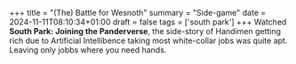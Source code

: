 +++
title = "(The) Battle for Wesnoth"
summary = "Side-game"
date = 2024-11-11T08:10:34+01:00
draft = false
tags = ['south park']
+++
Watched **South Park: Joining the Panderverse**, the side-story of Handimen getting rich due to Artificial Intellibence taking most white-collar jobs was quite apt. Leaving only jobbs where you need hands.
